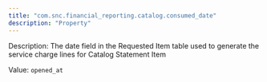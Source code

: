 ```yaml
---
title: "com.snc.financial_reporting.catalog.consumed_date"
description: "Property"
---
```


Description: The date field in the Requested Item table used to generate the service charge lines for Catalog Statement Item

Value: `opened_at`